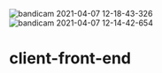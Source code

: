 ![bandicam 2021-04-07 12-18-43-326](https://user-images.githubusercontent.com/69710685/113815315-274dc580-979d-11eb-9d14-68307735cc10.jpg)
![bandicam 2021-04-07 12-14-42-654](https://user-images.githubusercontent.com/69710685/113815318-29178900-979d-11eb-913b-0ff62642d244.jpg)
# client-front-end

